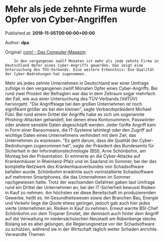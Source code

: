 
# Mehr als jede zehnte Firma wurde Opfer von Cyber-Angriffen

Published at: **2019-11-05T00:00:00+00:00**

Author: **dpa**

Original: [com! - Das Computer-Magazin](https://www.com-magazin.de/news/sicherheit/zehnte-firma-opfer-cyber-angriffen-2270778.html)


        In den vergangenen zwölf Monaten ist mehr als jede zehnte Firma in Deutschland Opfer eines Cyber-Angriffs geworden. Das zeigt eine Untersuchung des TÜV-Verbands. Eine weitere Erkenntnis: Die Qualität der Cyber-Bedrohungen hat zugenommen.
      
Mehr als jedes zehnte Unternehmen in Deutschland war einer Umfrage zufolge in den vergangenen zwölf Monaten Opfer eines Cyber-Angriffs. Bei rund zwei Prozent der Befragten war das in dem Zeitraum sogar mehrfach der Fall, wie aus einer Untersuchung des TÜV-Verbands (VdTÜV) hervorgeht. "Die Angriffslage bei den großen Unternehmen ist noch signifikant größer als bei den kleinen", sagte Verbandspräsident Michael Fübi.
Bei rund einem Drittel der Angriffe habe es sich um sogenannte Phishing-Attacken gehandelt, bei denen etwa Kontonummern, Passwörter oder andere sensible Daten abgeschöpft werden. Jeder fünfte Angriff kam in Form einer Ransomware, die IT-Systeme lahmlegt oder den Zugriff auf wichtige Daten eines Unternehmens verhindert mit dem Ziel, das Unternehmen zu erpressen.
"Es geht darum, dass die Qualität der Cyber-Bedrohungen zugenommen hat", sagte der Präsident des Bundesamts für Sicherheit in der Informationstechnologie (BSI), Arne Schönbohm, am Montag bei der Präsentation.
Er erinnerte an die Cyber-Attacke auf Krankenhäuser in Rheinland-Pfalz und im Saarland im Sommer, bei der das komplette Netzwerk des Krankenhausverbundes von Schadsoftware befallen wurde. Schönbohm erwähnte auch vorinstallierte Schadsoftware auf mehreren Smartphones, die das Unternehmen im Sommer nachgewiesen hatte.
Trotz der wachsenden Gefahren gaben laut Umfrage rund ein Drittel der Unternehmen an, bei der IT-Sicherheit bewusst Risiken in Kauf zu nehmen. Am höchsten sei diese Bereitschaft im produzierenden Gewerbe, heißt es. Im Gesundheitswesen sowie den Branchen Bau, Energie und Verkehr liege die Quote etwas geringer, jedoch gab auch hier jedes vierte Unternehmen an, Risiken in Kauf zu nehmen.
Erneut warnte BSI-Chef Schönbohm vor dem Trojaner Emotet, der demnach auch hinter dem Angriff auf die Verwaltung im niedersächsischen Neustadt am Rübenberge stecke. Bislang sei es aber gelungen, die Regierungsnetze vor der Schadsoftware zu schützen, während sie in der Wirtschaft täglich weiter Schaden anrichte.
Verwandte Themen
